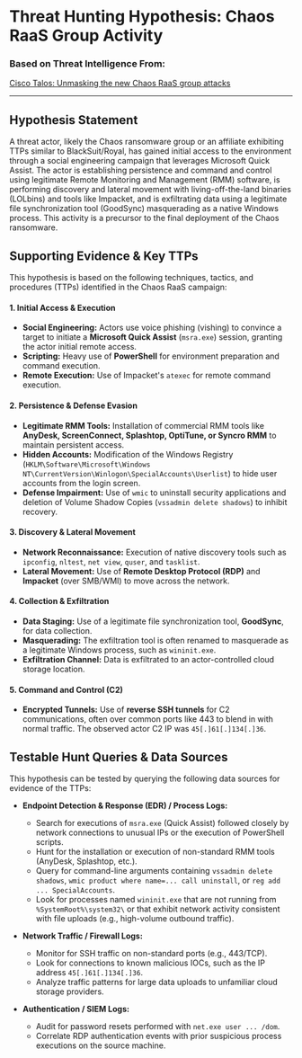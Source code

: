 
# Threat Hunting Hypothesis: Chaos RaaS Group Activity

### Based on Threat Intelligence From: 
[Cisco Talos: Unmasking the new Chaos RaaS group attacks](https://blog.talosintelligence.com/new-chaos-ransomware/)

---

## Hypothesis Statement

A threat actor, likely the Chaos ransomware group or an affiliate exhibiting TTPs similar to BlackSuit/Royal, has gained initial access to the environment through a social engineering campaign that leverages Microsoft Quick Assist. The actor is establishing persistence and command and control using legitimate Remote Monitoring and Management (RMM) software, is performing discovery and lateral movement with living-off-the-land binaries (LOLbins) and tools like Impacket, and is exfiltrating data using a legitimate file synchronization tool (GoodSync) masquerading as a native Windows process. This activity is a precursor to the final deployment of the Chaos ransomware.

## Supporting Evidence & Key TTPs

This hypothesis is based on the following techniques, tactics, and procedures (TTPs) identified in the Chaos RaaS campaign:

#### 1. Initial Access & Execution
*   **Social Engineering:** Actors use voice phishing (vishing) to convince a target to initiate a **Microsoft Quick Assist** (`msra.exe`) session, granting the actor initial remote access.
*   **Scripting:** Heavy use of **PowerShell** for environment preparation and command execution.
*   **Remote Execution:** Use of Impacket's `atexec` for remote command execution.

#### 2. Persistence & Defense Evasion
*   **Legitimate RMM Tools:** Installation of commercial RMM tools like **AnyDesk, ScreenConnect, Splashtop, OptiTune, or Syncro RMM** to maintain persistent access.
*   **Hidden Accounts:** Modification of the Windows Registry (`HKLM\Software\Microsoft\Windows NT\CurrentVersion\Winlogon\SpecialAccounts\Userlist`) to hide user accounts from the login screen.
*   **Defense Impairment:** Use of `wmic` to uninstall security applications and deletion of Volume Shadow Copies (`vssadmin delete shadows`) to inhibit recovery.

#### 3. Discovery & Lateral Movement
*   **Network Reconnaissance:** Execution of native discovery tools such as `ipconfig`, `nltest`, `net view`, `quser`, and `tasklist`.
*   **Lateral Movement:** Use of **Remote Desktop Protocol (RDP)** and **Impacket** (over SMB/WMI) to move across the network.

#### 4. Collection & Exfiltration
*   **Data Staging:** Use of a legitimate file synchronization tool, **GoodSync**, for data collection.
*   **Masquerading:** The exfiltration tool is often renamed to masquerade as a legitimate Windows process, such as `wininit.exe`.
*   **Exfiltration Channel:** Data is exfiltrated to an actor-controlled cloud storage location.

#### 5. Command and Control (C2)
*   **Encrypted Tunnels:** Use of **reverse SSH tunnels** for C2 communications, often over common ports like 443 to blend in with normal traffic. The observed actor C2 IP was `45[.]61[.]134[.]36`.

## Testable Hunt Queries & Data Sources

This hypothesis can be tested by querying the following data sources for evidence of the TTPs:

*   **Endpoint Detection & Response (EDR) / Process Logs:**
    *   Search for executions of `msra.exe` (Quick Assist) followed closely by network connections to unusual IPs or the execution of PowerShell scripts.
    *   Hunt for the installation or execution of non-standard RMM tools (AnyDesk, Splashtop, etc.).
    *   Query for command-line arguments containing `vssadmin delete shadows`, `wmic product where name=... call uninstall`, or `reg add ... SpecialAccounts`.
    *   Look for processes named `wininit.exe` that are not running from `%SystemRoot%\system32\` or that exhibit network activity consistent with file uploads (e.g., high-volume outbound traffic).

*   **Network Traffic / Firewall Logs:**
    *   Monitor for SSH traffic on non-standard ports (e.g., 443/TCP).
    *   Look for connections to known malicious IOCs, such as the IP address `45[.]61[.]134[.]36`.
    *   Analyze traffic patterns for large data uploads to unfamiliar cloud storage providers.

*   **Authentication / SIEM Logs:**
    *   Audit for password resets performed with `net.exe user ... /dom`.
    *   Correlate RDP authentication events with prior suspicious process executions on the source machine.
